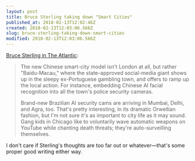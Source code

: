 ```yaml
---
layout: post
title: Bruce Sterling taking down "Smart Cities"
published_at: 2018-02-13T12:02:46Z
created: 2018-02-13T12:03:06.566Z
slug: bruce-sterling-taking-down-smart-cities
modified: 2018-02-13T12:03:06.566Z
---
```

[Bruce Sterling in The Atlantic](https://www.theatlantic.com/technology/archive/2018/02/stupid-cities/553052/):

> The new Chinese smart-city model isn't London at all, but rather "Baidu-Macau," where the state-approved social-media giant shows up in the sleepy ex-Portuguese gambling town, and offers to ramp up the local action. For instance, embedding Chinese AI facial recognition into all the town's police security cameras.
>
> Brand-new Brazilian AI security cams are arriving in Mumbai, Delhi, and Agra, too. That's pretty interesting, in its dramatic Orwellian fashion, but I'm not sure it's as important to city life as it may sound. Gang kids in Chicago like to voluntarily wave automatic weapons on YouTube while chanting death threats; they're auto-surveilling themselves.

I don't care if Sterling's thoughts are too far out or whatever—that's some proper good writing either way.

